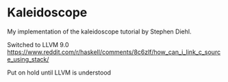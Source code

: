 # Kaleidoscope

My implementation of the kaleidoscope tutorial by Stephen Diehl.

Switched to LLVM 9.0
https://www.reddit.com/r/haskell/comments/8c6zlf/how_can_i_link_c_source_using_stack/

Put on hold until LLVM is understood

